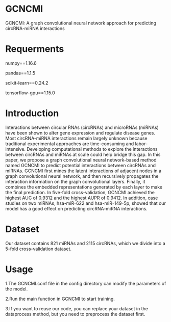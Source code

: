 # GCNCMI

GCNCMI: A graph convolutional neural network approach for predicting circRNA-miRNA interactions

# Requerments

numpy==1.16.6


pandas==1.1.5


scikit-learn==0.24.2

tensorflow-gpu==1.15.0


# Introduction
Interactions between circular RNAs (circRNAs) and microRNAs (miRNAs) have been shown to alter gene expression and regulate disease genes. Most circRNA-miRNA interactions remain largely unknown because traditional experimental approaches are time-consuming and labor-intensive. Developing computational methods to explore the interactions between circRNAs and miRNAs at scale could help bridge this gap. In this paper, we propose a graph convolutional neural network-based method named GCNCMI to predict potential interactions between circRNAs and miRNAs. GCNCMI first mines the latent interactions of adjacent nodes in a graph convolutional neural network, and then recursively propagates the interaction information on the graph convolutional layers. Finally, it combines the embedded representations generated by each layer to make the final prediction. In five-fold cross-validation, GCNCMI achieved the highest AUC of 0.9312 and the highest AUPR of 0.9412. In addition, case studies on two miRNAs, hsa-miR-622 and hsa-miR-149-5p, showed that our model has a good effect on predicting circRNA-miRNA interactions.


<!-- #Citation
If you want to use our codes and datasets in your research, please cite:


CircRNA-miRNA interaction Prediction Based on
Graph Neural Network -->
# Dataset

Our dataset contains 821 miRNAs and 2115 circRNAs, which we divide into a 5-fold cross-validation dataset.

# Usage
1.The GCNCMI.conf file in the config directory can modify the parameters of the model.


2.Run the main function in GCNCMI to start training.

3.If you want to reuse our code, you can replace your dataset in the dataprocess method, but you need to preprocess the dataset first.
